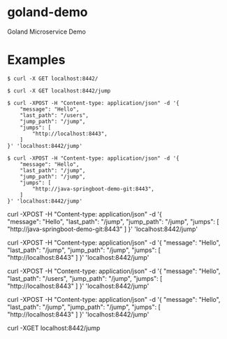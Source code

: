 # goland-demo
Goland Microservice Demo


# Examples


```
$ curl -X GET localhost:8442/
```

```
$ curl -X GET localhost:8442/jump
```

```
$ curl -XPOST -H "Content-type: application/json" -d '{
    "message": "Hello",
    "last_path": "/users",
    "jump_path": "/jump",
    "jumps": [
        "http://localhost:8443",
    ]
}' 'localhost:8442/jump'
```
```
$ curl -XPOST -H "Content-type: application/json" -d '{
    "message": "Hello",
    "last_path": "/jump",
    "jump_path": "/jump",
    "jumps": [
        "http://java-springboot-demo-git:8443",
    ]
}' 'localhost:8442/jump'
```


curl -XPOST -H "Content-type: application/json" -d '{             
    "message": "Hello",
    "last_path": "/jump",
    "jump_path": "/jump",
    "jumps": [
        "http://java-springboot-demo-git:8443"
    ]
}' 'localhost:8442/jump'









curl -XPOST -H "Content-type: application/json" -d '{
    "message": "Hello",
    "last_path": "/jump",
    "jump_path": "/jump",
    "jumps": [
        "http://localhost:8443"
    ]
}' 'localhost:8442/jump'

curl -XPOST -H "Content-type: application/json" -d '{
    "message": "Hello",
    "last_path": "/users",
    "jump_path": "/jump",
    "jumps": [
        "http://localhost:8443"
    ]
}' 'localhost:8442/jump'

curl -XPOST -H "Content-type: application/json" -d '{
    "message": "Hello",
    "last_path": "/jump",
    "jump_path": "/jump",
    "jumps": [
        "http://localhost:8443"
    ]
}' 'localhost:8442/jump'

curl -XGET localhost:8442/jump
